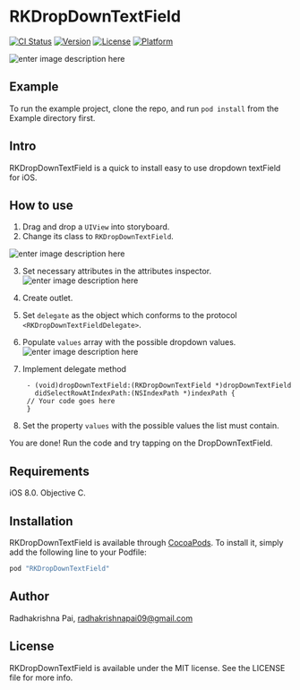 # RKDropDownTextField

[![CI Status](http://img.shields.io/travis/radhakrishnapai/RKDropDownTextField.svg?style=flat)](https://travis-ci.org/radhakrishnapai/RKDropDownTextField)
[![Version](https://img.shields.io/cocoapods/v/RKDropDownTextField.svg?style=flat)](http://cocoapods.org/pods/RKDropDownTextField)
[![License](https://img.shields.io/cocoapods/l/RKDropDownTextField.svg?style=flat)](http://cocoapods.org/pods/RKDropDownTextField)
[![Platform](https://img.shields.io/cocoapods/p/RKDropDownTextField.svg?style=flat)](http://cocoapods.org/pods/RKDropDownTextField)

![enter image description here](https://github.com/radhakrishnapai/RKDropDownTextField/blob/master/Example/Images/RKDropDownTextField.gif)

## Example

To run the example project, clone the repo, and run `pod install` from the Example directory first.

## Intro

RKDropDownTextField is a quick to install easy to use dropdown textField for iOS.

## How to use
1. Drag and drop a `UIView` into storyboard. 
2. Change its class to `RKDropDownTextField`.

![enter image description here](https://github.com/radhakrishnapai/RKDropDownTextField/blob/master/Example/Images/Custom_Class.png)

3. Set necessary attributes in the attributes inspector.
![enter image description here](https://github.com/radhakrishnapai/RKDropDownTextField/blob/master/Example/Images/Attributes_Inspector.png)

4. Create outlet.
5. Set `delegate` as the object which conforms to the protocol `<RKDropDownTextFieldDelegate>`.
6. Populate `values` array with the possible dropdown values.
![enter image description here](https://github.com/radhakrishnapai/RKDropDownTextField/blob/master/Example/Images/Code.png)
7. Implement delegate method 

        - (void)dropDownTextField:(RKDropDownTextField *)dropDownTextField
	      didSelectRowAtIndexPath:(NSIndexPath *)indexPath {
        // Your code goes here
        }

7. Set the property `values` with the possible values the list must contain.

You are done! Run the code and try tapping on the DropDownTextField.

## Requirements
iOS 8.0. Objective C.

## Installation

RKDropDownTextField is available through [CocoaPods](http://cocoapods.org). To install
it, simply add the following line to your Podfile:

```ruby
pod "RKDropDownTextField"
```

## Author

Radhakrishna Pai, radhakrishnapai09@gmail.com

## License

RKDropDownTextField is available under the MIT license. See the LICENSE file for more info.
